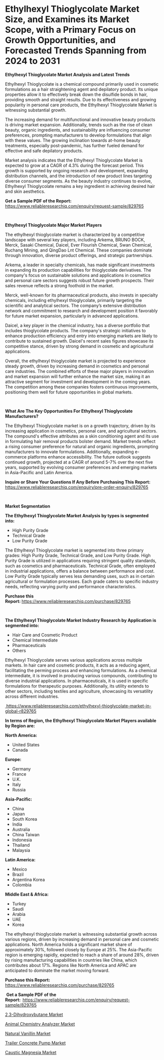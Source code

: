 <p><h1>Ethylhexyl Thioglycolate Market Size, and Examines its Market Scope, with a Primary Focus on Growth Opportunities, and Forecasted Trends Spanning from 2024 to 2031</h1></p><p><strong>Ethylhexyl Thioglycolate Market Analysis and Latest Trends</strong></p>
<p><p>Ethylhexyl Thioglycolate is a chemical compound primarily used in cosmetic formulations as a hair straightening agent and depilatory product. Its unique properties allow it to effectively break down the disulfide bonds in hair, providing smooth and straight results. Due to its effectiveness and growing popularity in personal care products, the Ethylhexyl Thioglycolate Market is witnessing substantial growth.</p><p>The increasing demand for multifunctional and innovative beauty products is driving market expansion. Additionally, trends such as the rise of clean beauty, organic ingredients, and sustainability are influencing consumer preferences, prompting manufacturers to develop formulations that align with these values. The growing inclination towards at-home beauty treatments, especially post-pandemic, has further fueled demand for effective and safe depilatory products.</p><p>Market analysis indicates that the Ethylhexyl Thioglycolate Market is expected to grow at a CAGR of 4.3% during the forecast period. This growth is supported by ongoing research and development, expanding distribution channels, and the introduction of new product lines targeting diverse consumer segments. As the beauty industry continues to evolve, Ethylhexyl Thioglycolate remains a key ingredient in achieving desired hair and skin aesthetics.</p></p>
<p><strong>Get a Sample PDF of the Report:&nbsp;</strong> <a href="https://www.reliableresearchiq.com/enquiry/request-sample/829765?utm_campaign=1144&utm_medium=2&utm_source=Github&utm_content=ia&utm_term=09112024&utm_id=ethylhexyl-thioglycolate">https://www.reliableresearchiq.com/enquiry/request-sample/829765</a></p>
<p>&nbsp;</p>
<p><strong>Ethylhexyl Thioglycolate Major Market Players</strong></p>
<p><p>The ethylhexyl thioglycolate market is characterized by a competitive landscape with several key players, including Arkema, BRUNO BOCK, Merck, Sasaki Chemical, Daicel, Ever Flourish Chemical, Swan Chemical, Ruchang Mining, and QingDao Lnt Chemical. These companies dominate through innovation, diverse product offerings, and strategic partnerships.</p><p>Arkema, a leader in specialty chemicals, has made significant investments in expanding its production capabilities for thioglycolate derivatives. The company's focus on sustainable solutions and applications in cosmetics and personal care sectors suggests robust future growth prospects. Their sales revenue reflects a strong foothold in the market.</p><p>Merck, well-known for its pharmaceutical products, also invests in specialty chemicals, including ethylhexyl thioglycolate, primarily targeting the scientific and analytical sectors. The company’s extensive distribution network and commitment to research and development position it favorably for future market expansion, particularly in advanced applications.</p><p>Daicel, a key player in the chemical industry, has a diverse portfolio that includes thioglycolate products. The company's strategic initiatives to enhance production efficiency and entry into emerging markets are likely to contribute to sustained growth. Daicel's recent sales figures showcase its competitive stance, driven by strong demand in cosmetic and agricultural applications.</p><p>Overall, the ethylhexyl thioglycolate market is projected to experience steady growth, driven by increasing demand in cosmetics and personal care industries. The combined efforts of these major players in innovation and market expansion will further enhance the market size, making it an attractive segment for investment and development in the coming years. The competition among these companies fosters continuous improvements, positioning them well for future opportunities in global markets.</p></p>
<p>&nbsp;</p>
<p><strong>What Are The Key Opportunities For Ethylhexyl Thioglycolate Manufacturers?</strong></p>
<p><p>The Ethylhexyl Thioglycolate market is on a growth trajectory, driven by its increasing application in cosmetics, personal care, and agricultural sectors. The compound's effective attributes as a skin conditioning agent and its use in formulating hair removal products bolster demand. Market trends reflect a rising consumer preference for natural and organic ingredients, prompting manufacturers to innovate formulations. Additionally, expanding e-commerce platforms enhance accessibility. The future outlook suggests continued growth, projected at a CAGR of around 5-7% over the next five years, supported by evolving consumer preferences and emerging markets in Asia-Pacific and Latin America.</p></p>
<p><strong>Inquire or Share Your Questions If Any Before Purchasing This Report:</strong> <a href="https://www.reliableresearchiq.com/enquiry/pre-order-enquiry/829765?utm_campaign=1144&utm_medium=2&utm_source=Github&utm_content=ia&utm_term=09112024&utm_id=ethylhexyl-thioglycolate">https://www.reliableresearchiq.com/enquiry/pre-order-enquiry/829765</a></p>
<p>&nbsp;</p>
<p><strong>Market Segmentation</strong></p>
<p><strong>The Ethylhexyl Thioglycolate Market Analysis by types is segmented into:</strong></p>
<p><ul><li>High Purity Grade</li><li>Technical Grade</li><li>Low Purity Grade</li></ul></p>
<p><p>The Ethylhexyl Thioglycolate market is segmented into three primary grades: High Purity Grade, Technical Grade, and Low Purity Grade. High Purity Grade is utilized in applications requiring stringent quality standards, such as cosmetics and pharmaceuticals. Technical Grade, often employed in industrial applications, offers a balance between performance and cost. Low Purity Grade typically serves less demanding uses, such as in certain agricultural or formulation processes. Each grade caters to specific industry needs, reflecting varying purity and performance characteristics.</p></p>
<p><strong>Purchase this Report:&nbsp;</strong><a href="https://www.reliableresearchiq.com/purchase/829765?utm_campaign=1144&utm_medium=2&utm_source=Github&utm_content=ia&utm_term=09112024&utm_id=ethylhexyl-thioglycolate">https://www.reliableresearchiq.com/purchase/829765</a></p>
<p>&nbsp;</p>
<p><strong>The Ethylhexyl Thioglycolate Market Industry Research by Application is segmented into:</strong></p>
<p><ul><li>Hair Care and Cosmetic Product</li><li>Chemical Intermediate</li><li>Pharmaceuticals</li><li>Others</li></ul></p>
<p><p>Ethylhexyl Thioglycolate serves various applications across multiple markets. In hair care and cosmetic products, it acts as a reducing agent, facilitating the perming process and enhancing formulations. As a chemical intermediate, it is involved in producing various compounds, contributing to diverse industrial applications. In pharmaceuticals, it is used in specific formulations for therapeutic purposes. Additionally, its utility extends to other sectors, including textiles and agriculture, showcasing its versatility across different industries.</p></p>
<p><a href="https://www.reliableresearchiq.com/ethylhexyl-thioglycolate-market-in-global-r829765?utm_campaign=1144&utm_medium=2&utm_source=Github&utm_content=ia&utm_term=09112024&utm_id=ethylhexyl-thioglycolate">&nbsp;https://www.reliableresearchiq.com/ethylhexyl-thioglycolate-market-in-global-r829765</a></p>
<p><strong>In terms of Region, the Ethylhexyl Thioglycolate Market Players available by Region are:</strong></p>
<p>
    <p> <strong> North America: </strong>
        <ul>
            <li>United States</li>
            <li>Canada</li>
        </ul>
        </p> 
    <p> <strong> Europe: </strong>
        <ul>
            <li>Germany</li>
            <li>France</li>
            <li>U.K.</li>
            <li>Italy</li>
            <li>Russia</li>
        </ul>
        </p> 
    <p> <strong> Asia-Pacific: </strong>
        <ul>
            <li>China</li>
            <li>Japan</li>
            <li>South Korea</li>
            <li>India</li>
            <li>Australia</li>
            <li>China Taiwan</li>
            <li>Indonesia</li>
            <li>Thailand</li>
            <li>Malaysia</li>
        </ul>
        </p> 
    <p> <strong> Latin America: </strong>
        <ul>
            <li>Mexico</li>
            <li>Brazil</li>
            <li>Argentina Korea</li>
            <li>Colombia</li>
        </ul>
        </p> 
    <p> <strong> Middle East & Africa: </strong>
        <ul>
            <li>Turkey</li>
            <li>Saudi</li>
            <li>Arabia</li>
            <li>UAE</li>
            <li>Korea</li>
        </ul>
    </p>
    </p>
<p><p>The ethylhexyl thioglycolate market is witnessing substantial growth across various regions, driven by increasing demand in personal care and cosmetic applications. North America holds a significant market share of approximately 30%, followed closely by Europe at 25%. The Asia-Pacific region is emerging rapidly, expected to reach a share of around 28%, driven by rising manufacturing capabilities in countries like China, which contributes about 17%. Regions like North America and APAC are anticipated to dominate the market moving forward.</p></p>
<p><strong>Purchase this Report: </strong><a href="https://www.reliableresearchiq.com/purchase/829765?utm_campaign=1144&utm_medium=2&utm_source=Github&utm_content=ia&utm_term=09112024&utm_id=ethylhexyl-thioglycolate">https://www.reliableresearchiq.com/purchase/829765</a></p>
<p>&nbsp;<strong>Get a Sample PDF of the Report:&nbsp;&nbsp;</strong><a href="https://www.reliableresearchiq.com/enquiry/request-sample/829765?utm_campaign=1144&utm_medium=2&utm_source=Github&utm_content=ia&utm_term=09112024&utm_id=ethylhexyl-thioglycolate">https://www.reliableresearchiq.com/enquiry/request-sample/829765</a></p>
<p><strong></strong></p>
<p><p><a href="https://www.linkedin.com/pulse/comprehensive-23-dihydroxybutane-market-report-regional-wtyac?utm_campaign=1144&utm_medium=2&utm_source=Github&utm_content=ia&utm_term=09112024&utm_id=ethylhexyl-thioglycolate">2,3-Dihydroxybutane Market</a></p><p><a href="https://issuu.com/reportprime-2/docs/animal-chemistry-analyzer-market-si_30185ab902d097?utm_campaign=1144&utm_medium=2&utm_source=Github&utm_content=ia&utm_term=09112024&utm_id=ethylhexyl-thioglycolate">Animal Chemistry Analyzer Market</a></p><p><a href="https://github.com/brindal51/Market-Research-Report-List-1/blob/main/natural-vanillin-market.md?utm_campaign=1144&utm_medium=2&utm_source=Github&utm_content=ia&utm_term=09112024&utm_id=ethylhexyl-thioglycolate">Natural Vanillin Market</a></p><p><a href="https://www.linkedin.com/pulse/decoding-trailer-concrete-pump-industry-dynamics-strategic-v7adc?utm_campaign=1144&utm_medium=2&utm_source=Github&utm_content=ia&utm_term=09112024&utm_id=ethylhexyl-thioglycolate">Trailer Concrete Pump Market</a></p><p><a href="https://github.com/wendisyqf/Market-Research-Report-List-1/blob/main/caustic-magnesia-market.md?utm_campaign=1144&utm_medium=2&utm_source=Github&utm_content=ia&utm_term=09112024&utm_id=ethylhexyl-thioglycolate">Caustic Magnesia Market</a></p></p>